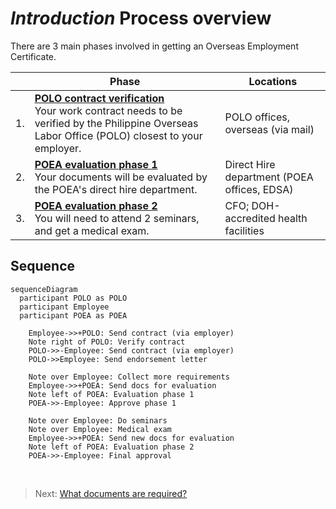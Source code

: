 # _Introduction_ Process overview

There are 3 main phases involved in getting an Overseas Employment Certificate.

|     | Phase                                                                                                                                                  | Locations                                   |
| --- | ------------------------------------------------------------------------------------------------------------------------------------------------------ | ------------------------------------------- |
| 1.  | **[POLO contract verification]** <br> Your work contract needs to be verified by the Philippine Overseas Labor Office (POLO) closest to your employer. | POLO offices, overseas (via mail)           |
| 2.  | **[POEA evaluation phase 1]** <br> Your documents will be evaluated by the POEA's direct hire department.                                              | Direct Hire department (POEA offices, EDSA) |
| 3.  | **[POEA evaluation phase 2]** <br> You will need to attend 2 seminars, and get a medical exam.                                                         | CFO; DOH-accredited health facilities       |

[polo contract verification]: ./contract.md
[poea evaluation phase 1]: ./direct_hire_evaluation.md
[poea evaluation phase 2]: ./evaluation_phase_2.md

## Sequence

```mermaid
sequenceDiagram
  participant POLO as POLO
  participant Employee
  participant POEA as POEA

    Employee->>+POLO: Send contract (via employer)
    Note right of POLO: Verify contract
    POLO->>-Employee: Send contract (via employer)
    POLO->>Employee: Send endorsement letter

    Note over Employee: Collect more requirements
    Employee->>+POEA: Send docs for evaluation
    Note left of POEA: Evaluation phase 1
    POEA->>-Employee: Approve phase 1

    Note over Employee: Do seminars
    Note over Employee: Medical exam
    Employee->>+POEA: Send new docs for evaluation
    Note left of POEA: Evaluation phase 2
    POEA->>-Employee: Final approval
```

<br>

> Next: [What documents are required?](./requirements_overview.md)
